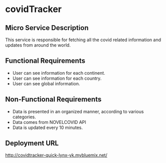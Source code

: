 # covidTracker

## Micro Service Description
This service is responsible for fetching all the covid related information and updates from around the world.

## Functional Requirements
* User can see information for each continent.
* User can see information for each country.
* User can see global information.

## Non-Functional Requirements
* Data is presented in an organized manner, according to various categories.
* Data comes from NOVELCOVID API
* Data is updated every 10 minutes.

## Deployment URL
http://covidtracker-quick-lynx-yk.mybluemix.net/

